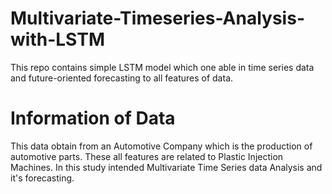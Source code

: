 # Multivariate-Timeseries-Analysis-with-LSTM
This repo contains simple LSTM model which one able in time series data and future-oriented forecasting to all features of data.

# Information of Data
This data obtain from an Automotive Company which is the production of automotive parts. These all features are related to Plastic Injection Machines. In this study intended Multivariate Time Series data Analysis and it's forecasting.
